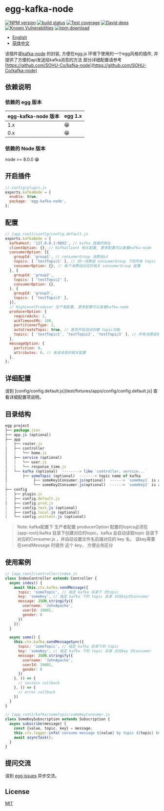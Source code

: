 # egg-kafka-node

[![NPM version][npm-image]][npm-url]
[![build status][travis-image]][travis-url]
[![Test coverage][codecov-image]][codecov-url]
[![David deps][david-image]][david-url]
[![Known Vulnerabilities][snyk-image]][snyk-url]
[![npm download][download-image]][download-url]

[npm-image]: https://img.shields.io/npm/v/egg-kafka-node.svg?style=flat-square
[npm-url]: https://npmjs.org/package/egg-kafka-node
[travis-image]: https://img.shields.io/travis/eggjs/egg-kafka-node.svg?style=flat-square
[travis-url]: https://travis-ci.org/eggjs/egg-kafka-node
[codecov-image]: https://img.shields.io/codecov/c/github/eggjs/egg-kafka-node.svg?style=flat-square
[codecov-url]: https://codecov.io/github/eggjs/egg-kafka-node?branch=master
[david-image]: https://img.shields.io/david/eggjs/egg-kafka-node.svg?style=flat-square
[david-url]: https://david-dm.org/eggjs/egg-kafka-node
[snyk-image]: https://snyk.io/test/npm/egg-kafka-node/badge.svg?style=flat-square
[snyk-url]: https://snyk.io/test/npm/egg-kafka-node
[download-image]: https://img.shields.io/npm/dm/egg-kafka-node.svg?style=flat-square
[download-url]: https://npmjs.org/package/egg-kafka-node


- [English](README.md)
- [简体中文](README.zh_CN.md)

该插件是[kafka-node](https://github.com/SOHU-Co/kafka-node) 的封装, 方便在egg.js 环境下使用的一个egg风格的插件, 并提供了方便的api发送给kafka消息的方法 部分详细配置请参考 [https://github.com/SOHU-Co/kafka-node](https://github.com/SOHU-Co/kafka-node)


## 依赖说明

### 依赖的 egg 版本

egg-kafka-node 版本 | egg 1.x
--- | ---
1.x | 😁
0.x | 😁

### 依赖的 Node 版本
node >= 8.0.0  😁

## 开启插件

```js
// config/plugin.js
exports.kafkaNode = {
  enable: true,
  package: 'egg-kafka-node',
};
```

## 配置
```js
// {app_root}/config/config.default.js
exports.kafkaNode = {
  kafkaHost: '127.0.0.1:9092', // kafka 连接的地址
  clientOption: {}, // KafkaClient 相关配置, 更多配置可以查看kafka-node
  consumerOption: [{
    groupId: 'group1', // consumerGroup 消费组id
    topics: [ 'testTopic1' ], // 同一消费组 consumerGroup 下的所有 topic
    consumerOption: {}, // 每个消费组对应的相关 consumerGroup 配置
  }, {
    groupId: 'group2',
    topics: [ 'testTopic2' ],
    consumerOption: {},
  }, {
    groupId: 'group3',
    topics: [ 'testTopic3' ],
  }],
  // HighLevelProducer 生产者配置, 更多配置可以查看kafka-node
  producerOption: {
    requireAcks: 1, 
    ackTimeoutMs: 100, 
    partitionerType: 2, 
    autoCreateTopic: true, // 是否开启自动创建 topic功能
    topics: [ 'testTopic1', 'testTopic2', 'testTopic3' ], // 所有消费组需要包含的topics 集合
  },
  messageOption: {
    partition: 0,
    attributes: 0, // 发送消息的相关配置
  },
};
```

## 详细配置

请到 [config/config.default.js](test/fixtures/apps/config/config.default.js] 查看详细配置项说明。

## 目录结构

```js
egg-project
├── package.json
├── app.js (optional)
├── app
|   ├── router.js
│   ├── controller
│   |   └── home.js
│   ├── service (optional)
│   |   └── user.js
│   |   └── response_time.js
│   └── kafka (optional)  --------> like `controller, service...`
│       ├── someTopic (optional)  -------> topic name of kafka
│            ├── someKey1Consumer.js(optional)  ------> `someKey1` is a key of someTopic
|            └── someKey2Consumer.js(optional)  ------> `someKey2` is an another key of someTopic
├── config
|   ├── plugin.js
|   ├── config.default.js
│   ├── config.prod.js
|   ├── config.test.js (optional)
|   ├── config.local.js (optional)
|   └── config.unittest.js (optional)


```  

> Note: kafka配置下 生产者配置 producerOption 配置的topics必须在{app-root}/kafka 目录下创建对应的topic。kafka 会自动读取topic 目录下对应的Consumer.js ，并自动设置文件名前缀对应的 key 名， 该key需要在sendMessage 时提供 这个 key， 方便业务区分

## 使用案例

```js
// {app_root}/controller/index.js
class IndexController extends Controller {
  async index() {
    await this.ctx.kafka.sendMessage({
      topic: 'someTopic', // 指定 kafka 目录下 的topic 
      key: 'someKey', // 指定 kafka 下的 topic 目录 对应key的consumer
      message: JSON.stringify({
        username: 'JohnApache',
        userId: 10001,
        gender: 0
      })
    });
  }

  async some() {
    this.ctx.kafka.sendMessageSync({
      topic: 'someTopic', // 指定 kafka 目录下的 topic 
      key: 'someKey', // 指定 kafka 下的 topic 目录 对应key 的consumer
      message: JSON.stringify({
        username: 'JohnApache',
        userId: 10001,
        gender: 0
      })
    }, () => {
      // success callback 
    }, () => {
      // error callback 
    })
  }
}

// {app_root}/kafka/someTopic/someKeyConsumer.js
class SomeKeySubscription extends Subscription {
  async subscribe(message) {
    const {value, topic, key} = message;
    this.ctx.logger.info(`consume message ${value} by topic ${topic} key ${key} consumer`);
    await asyncTask();
  }
}
```
## 提问交流
请到 [egg issues](https://github.com/JohnApache/egg-kafka-node/issues) 异步交流。

## License

[MIT](LICENSE)
